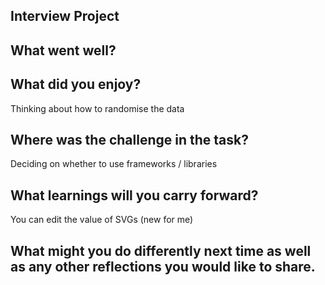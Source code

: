 ## Interview Project

## What went well?

## What did you enjoy?

Thinking about how to randomise the data

## Where was the challenge in the task?

Deciding on whether to use frameworks / libraries

## What learnings will you carry forward?

You can edit the value of SVGs (new for me)

## What might you do differently next time as well as any other reflections you would like to share.
